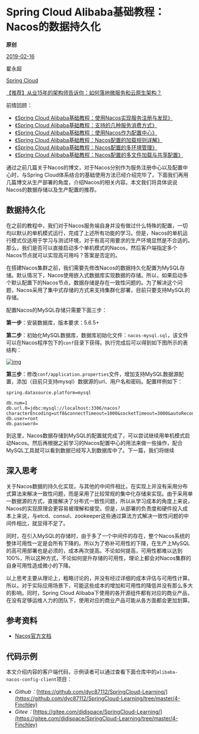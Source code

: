 # Spring Cloud Alibaba基础教程：Nacos的数据持久化

**原创**

 [2019-02-16](https://blog.didispace.com/spring-cloud-alibaba-4/)

 翟永超

 [Spring Cloud](https://blog.didispace.com/categories/Spring-Cloud/)

[【推荐】从业15年的架构师告诉你：如何落地微服务和云原生架构？](https://blog.didispace.com/how-to-implement-microservice-and-cloud-native-architecture/)

前情回顾：

- [《Spring Cloud Alibaba基础教程：使用Nacos实现服务注册与发现》](http://blog.didispace.com/spring-cloud-alibaba-1/)
- [《Spring Cloud Alibaba基础教程：支持的几种服务消费方式》](http://blog.didispace.com/spring-cloud-alibaba-2/)
- [《Spring Cloud Alibaba基础教程：使用Nacos作为配置中心》](http://blog.didispace.com/spring-cloud-alibaba-3/)
- [《Spring Cloud Alibaba基础教程：Nacos配置的加载规则详解》](http://blog.didispace.com/spring-cloud-alibaba-nacos-config-1/)
- [《Spring Cloud Alibaba基础教程：Nacos配置的多环境管理》](http://blog.didispace.com/spring-cloud-alibaba-nacos-config-2/)
- [《Spring Cloud Alibaba基础教程：Nacos配置的多文件加载与共享配置》](http://blog.didispace.com/spring-cloud-alibaba-nacos-config-3/)

通过之前几篇关于Nacos的博文，对于Nacos分别作为服务注册中心以及配置中心时，与Spring Cloud体系结合的基础使用方法已经介绍完毕了。下面我们再用几篇博文从生产部署的角度，介绍Nacos的相关内容。本文我们将具体说说Nacos的数据存储以及生产配置的推荐。

## 数据持久化

在之前的教程中，我们对于Nacos服务端自身并没有做过什么特殊的配置，一切均以默认的单机模式运行，完成了上述所有功能的学习。但是，Nacos的单机运行模式仅适用于学习与测试环境，对于有高可用要求的生产环境显然是不合适的。那么，我们是否可以直接启动多个单机模式的Nacos，然后客户端指定多个Nacos节点就可以实现高可用吗？答案是否定的。

在搭建Nacos集群之前，我们需要先修改Nacos的数据持久化配置为MySQL存储。默认情况下，Nacos使用嵌入式数据库实现数据的存储。所以，如果启动多个默认配置下的Nacos节点，数据存储是存在一致性问题的。为了解决这个问题，Nacos采用了集中式存储的方式来支持集群化部署，目前只要支持MySQL的存储。

配置Nacos的MySQL存储只需要下面三步：

**第一步**：安装数据库，版本要求：5.6.5+

**第二步**：初始化MySQL数据库，数据库初始化文件：`nacos-mysql.sql`，该文件可以在Nacos程序包下的`conf`目录下获得。执行完成后可以得到如下图所示的表结构：

[![img](https://blog.didispace.com/images/pasted-149.png)](https://blog.didispace.com/images/pasted-149.png)

**第三步**：修改`conf/application.properties`文件，增加支持MySQL数据源配置，添加（目前只支持mysql）数据源的url、用户名和密码。配置样例如下：

```
spring.datasource.platform=mysql

db.num=1
db.url.0=jdbc:mysql://localhost:3306/nacos?characterEncoding=utf8&connectTimeout=1000&socketTimeout=3000&autoReconnect=true
db.user=root
db.password=
```

到这里，Nacos数据存储到MySQL的配置就完成了，可以尝试继续用单机模式启动Nacos。然后再根据之前学习的Nacos配置中心的用法来做一些操作，配合MySQL工具就可以看到数据已经写入到数据库中了。下一篇，我们将继续

## 深入思考

关于Nacos数据的持久化实现，与其他的中间件相比，在实现上并没有采用分布式算法来解决一致性问题，而是采用了比较常规的集中化存储来实现。由于采用单一数据源的方式，直接解决了分布式一致性问题，所以从学习成本的角度上来说，Nacos的实现原理会更容易被理解和接受。但是，从部署的负责度和硬件投入成本上来说，与etcd、consul、zookeeper这些通过算法方式解决一致性问题的中间件相比，就显得不足了。

同时，在引入MySQL的存储时，由于多了一个中间件的存在，整个Nacos系统的整体可用性一定是会所有下降的。所以为了弥补可用性的下降，在生产上MySQL的高可用部署也是必须的，成本再次提高。不论如何提高，可用性都难以达到100%，所以这种方式，不论如何提升存储的可用性，理论上都会对Nacos集群的自身可用性造成微小的下降。

以上思考主要从理论上，粗略讨论的，并没有经过详细的成本评估与可用性计算。所以，对于实际应用场景下，可能这些成本的增加和可用性的降低并没有那么多大的影响。同时，Spring Cloud Alibaba下使用的各开源组件都有对应的商业产品，在没有足够运维人力的团队下，使用对应的商业产品可能从各方面都会更加划算。

## 参考资料

- [Nacos官方文档](https://nacos.io/zh-cn/docs/what-is-nacos.html)

## 代码示例

本文介绍内容的客户端代码，示例读者可以通过查看下面仓库中的`alibaba-nacos-config-client`项目：

- *Github：*[https://github.com/dyc87112/SpringCloud-Learning/](https://github.com/dyc87112/SpringCloud-Learning/tree/master/4-Finchley)
- *Gitee：*[https://gitee.com/didispace/SpringCloud-Learning/](https://gitee.com/didispace/SpringCloud-Learning/tree/master/4-Finchley)
